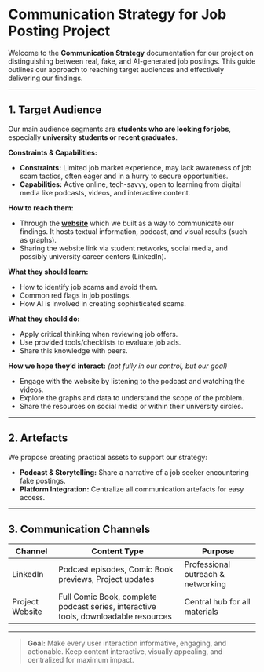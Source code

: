 # Communication Strategy for Job Posting Project

Welcome to the **Communication Strategy** documentation for our project on
distinguishing between real, fake, and AI-generated job postings. This guide
outlines our approach to reaching target audiences and effectively delivering
our findings.

---

## 1. Target Audience

Our main audience segments are **students who are looking for jobs**,
 especially **university students or recent graduates**.

**Constraints & Capabilities:**  

- **Constraints:** Limited job market experience, may lack awareness of job scam
   tactics, often eager and in a hurry to secure opportunities.  
- **Capabilities:** Active online, tech-savvy, open to learning from digital
   media like podcasts, videos, and interactive content.  

**How to reach them:**  

- Through the [**website**](https://detect-job-posts-intheageof-ai.netlify.app/)
which we built as a way to communicate our findings. It hosts textual
information, podcast, and visual results (such as graphs).
- Sharing the website link via student networks, social media, and possibly university
career centers (LinkedIn).

**What they should learn:**  

- How to identify job scams and avoid them.  
- Common red flags in job postings.  
- How AI is involved in creating sophisticated scams.  

**What they should do:**  

- Apply critical thinking when reviewing job offers.  
- Use provided tools/checklists to evaluate job ads.  
- Share this knowledge with peers.  

**How we hope they’d interact:** *(not fully in our control, but our goal)*  

- Engage with the website by listening to the podcast and watching the videos.  
- Explore the graphs and data to understand the scope of the problem.  
- Share the resources on social media or within their university circles.  

---

## 2. Artefacts

We propose creating practical assets to support our strategy:  

- **Podcast & Storytelling:** Share a narrative of a job seeker encountering fake
   postings.  
- **Platform Integration:** Centralize all communication artefacts for easy access.

---

## 3. Communication Channels

<!-- markdownlint-disable MD013 -->
| Channel         | Content Type                                      | Purpose                                      |
|-----------------|---------------------------------------------------|----------------------------------------------|
| LinkedIn        | Podcast episodes, Comic Book previews, Project updates | Professional outreach & networking           |
| Project Website | Full Comic Book, complete podcast series, interactive tools, downloadable resources | Central hub for all materials                 |
<!-- markdownlint-enable MD013 -->  

---

> **Goal:** Make every user interaction informative, engaging, and actionable.
> Keep content interactive, visually appealing, and centralized for maximum impact.
